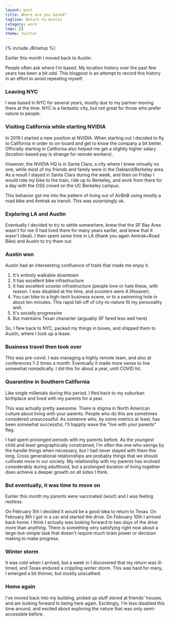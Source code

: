```yaml
---
layout: post
title: Where are you based?
tagline: Return to Austin
category: work
tags: []
theme: twitter
---
```

{% include JB/setup %}

Earlier this month I moved back to Austin.

People often ask where I'm based.  My location history over the past few years
has been a bit odd.  This blogpost is an attempt to record this history in an
effort to avoid repeating myself.

### Leaving NYC

I was based in NYC for several years, mostly due to my partner moving there at the time.
NYC is a fantastic city, but not great for those who prefer nature to people.


### Visiting California while starting NVIDIA

In 2019 I started a new position at NVIDIA.  When starting out I decided to fly
to California in order to on-board and get to know the company a bit better.
Officially starting in California also helped me get a slightly higher
salary (location-based pay is strange for remote workers).

However, the NVIDIA HQ is in Santa Clara, a city where I knew virtually no one,
while most of my friends and family were in the Oakland/Berkeley area.  As a
result I stayed in Santa Clara during the week, and then on Friday I would ride
my bike to the train, ride up to Berkeley, and work from there for a day with
the OSS crowd on the UC Berkeley campus.

This behavior got me into the pattern of living out of AirBnB using mostly a
road bike and Amtrak as transit.  This was surprisingly ok.


### Exploring LA and Austin

Eventually I decided to try to settle somewhere, knew that the SF Bay Area
wasn't for me (I had lived there for many years earlier, and knew that it
wasn't ideal).  I then spent some time in LA (thank you again Amtrak+Road
Bike) and Austin to try them out.


### Austin won

Austin had an intereesting confluence of traits that made me enjoy it.

1.  It's entirely walkable downtown
2.  It has excellent bike infrastructure
3.  It has excellent scooter infrastructure (people love or hate these, with
    reason.  I was disabled at the time, and scooters were A lifesaver).
4.  You can bike to a high-tech business scene, or to a swimming hole in about
    ten minutes.  This rapid fall-off of city-to-nature fit my personality well.
5.  It's socially progressive
6.  But maintains Texan character (arguably SF fared less well here)


So, I flew back to NYC, packed my things in boxes, and shipped them to Austin,
where I took up a lease.


### Business travel then took over

This was pre-covid.  I was managing a highly remote team, and also at
conferences 1-2 times a month.  Eventually it made more sense to live somewhat
nomadically.  I did this for about a year, until COVID hit.


### Quarantine in Southern California

Like single millenials during this period, I fled back to my suburban birthplace and lived with my parents for a year.

This was actually pretty awesome.  There is stigma in North American culture
about living with your parents.  People who do this are sometimes considered
unsuccessful.  As someone who, by some metrics at least, has been somewhat
successful, I'll happily wave the "live with your parents" flag.

I had spent prolonged periods with my parents before.  As the youngest child
and least geographically constrained, I'm often the one who swings by the
handle things when necessary, but I had never stayed with them this long.
Cross generational relationships are probably things that we should cultivate
more in our society.  My relationship with my parents has evolved considerably
during adulthood, but a prolonged duration of living together does achieve a
deeper growth on all sides I think.


### But eventually, it was time to move on

Earlier this month my parents were vaccinated (woo!) and I was feeling restless.

On February 5th I decided it would be a good idea to return to Texas.
On February 8th I got in a car and started the drive.
On February 10th I arrived back home.
I think I actually was looking forward to two days of the drive more than anything.
There is something very satisfying right now about a large-but-simple task that
doesn't require much brain power or decision making to make progress.


### Winter storm

It was cold when I arrived, but a week in I discovered that my return was
ill-timed, and Texas endured a crippling winter storm.  This was hard for many,
I emerged a bit thinner, but mostly unscathed.


### Home again

I've moved back into my building, picked up stuff stored at friends' houses,
and am looking forward to being here again.  Excitingly, I'm less disabled this
time around, and excited about exploring the nature that was only
semi-accessible before.
